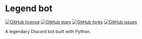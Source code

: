 # Legend bot

[![GitHub license](https://img.shields.io/github/license/YourUsername/YourDiscordBot)](https://github.com/YourUsername/YourDiscordBot/blob/main/LICENSE)
[![GitHub stars](https://img.shields.io/github/stars/YourUsername/YourDiscordBot)](https://github.com/YourUsername/YourDiscordBot/stargazers)
[![GitHub forks](https://img.shields.io/github/forks/YourUsername/YourDiscordBot)](https://github.com/YourUsername/YourDiscordBot/network)
[![GitHub issues](https://img.shields.io/github/issues/YourUsername/YourDiscordBot)](https://github.com/YourUsername/YourDiscordBot/issues)

A legendary Discord bot built with Python.

